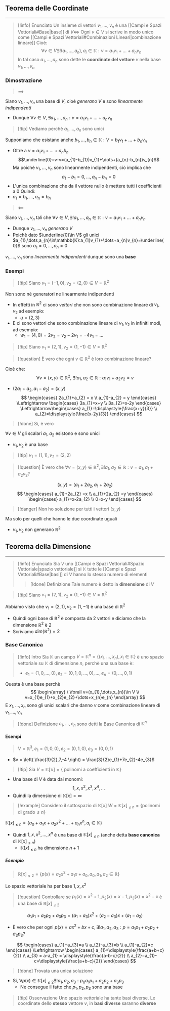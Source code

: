 ## Teorema delle Coordinate
---
>[!info] Enunciato
>Un insieme di vettori $v_{1},\dots,v_{n}$ è una [[Campi e Spazi Vettoriali#Base|base]] di $V\Leftrightarrow$ Ogni $v\in V$ si scrive in modo unico come [[Campi e Spazi Vettoriali#Combinazioni Lineari|combinazione lineare]]
>Cioè:
>$$\forall v\in V \exists!(a_{1},\dots,a_{n}),a_{i}\in \mathbb{K}:v=a_{1}v_{1}+\dots+a_{n}v_{n} $$
>In tal caso $a_{1},\dots,a_{n}$ sono dette le **coordinate del vettore** $v$ nella base $v_{1},\dots,v_{n}$

### Dimostrazione
> $\implies$

Siano $v_{1},\dots,v_{n}$ una base di $V$, cioè *generano* $V$ e sono *linearmente indipendenti*
- Dunque $\forall v\in V, \exists a_{1},\dots,a_{n}:v=a_{1}v_{1}+\dots+a_{n}v_{n}$

>[!tip] Vediamo perchè $a_{1},\dots,a_{n}$ sono unici

Supponiamo che esistano anche $b_{1},\dots,b_{n} \in \mathbb{K}:V=b_{1}v_{1}+\dots+b_{n}v_{n}$
- Oltre a $v=a_{1}v_{1}+\dots+a_{n}b_{n}$
$$\underline{0}=v-v=(a_{1}-b_{1})v_{1}+\dots+(a_{n}-b_{n})v_{n}$$
Ma poichè $v_{1},\dots,v_{n}$ sono linearmente indipendenti, ciò implica che 
$$a_{1}-b_{1}=0,\dots,a_{n}-b_{n}=0$$
- L'unica combinazione che da il vettore nullo è mettere tutti i coefficienti a $0$
Quindi:
- $a_{1}=b_{1},\dots,a_{n}=b_{n}$

>$\impliedby$

Siano $v_{1},\dots,v_{n}$ tali che $\forall v\in V,\exists! a_{1},\dots,a_{n}\in \mathbb{K}:v=a_{1}v_{1}+\dots+a_{n}v_{n}$
- Dunque $v_{1},\dots,v_{n}$ *generano* $V$ 
- Poichè dato $\underline{0}\in V$ gli unici  $a_{1},\dots,a_{n}\in\mathbb{K}:a_{1}v_{1}+\dots+a_{n}v_{n}=\underline{0}$ sono $a_{1}=0,\dots,a_{n}=0$

$v_{1},\dots,v_{n}$ sono *linearmente indipendenti* dunque sono una **base**

### Esempi
>[!tip] Siano $v_{1}=(-1,0),v_{2}=(2,0)\in V=\mathbb{R}^2$

Non sono nè generatori ne linearmente indipendenti
- In effetti in $\mathbb{R}^2$ ci sono *vettori* che non sono combinazione lineare di $v_{1},v_{2}$ ad esempio:
	- $u =(2,3)$
- E ci sono vettori che sono combinazione lineare di $v_{1},v_{2}$ in infiniti modi, ad esempio:
	- $w_{1}=(4,0)=2v_{2}=v_{2}-2v_{1}=-4v_{1}=\dots$

>[!tip] Siano $v_{1}=(2,1),v_{2}=(1,-1)\in V = \mathbb{R}^2$

>[!question] È vero che ogni $v\in\mathbb{R}^2$ è loro combinazione lineare?

Cioè che:
$$
\forall v=(x,y)\in\mathbb{R}^2,\ \exists !a_{1},a_{2}\in\mathbb{R}:a_{1}v_{1}+a_{2}v_{2}=v 
$$
- $(2a_{1}+a_{2},a_{1}-a_{2})=(x,y)$
$$
\begin{cases}
2a_{1}+a_{2} = x \\
a_{1}-a_{2} = y
\end{cases}
\Leftrightarrow
\begin{cases}
3a_{1}=x+y \\
3a_{2}=x-2y
\end{cases}
\Leftrightarrow\begin{cases}
a_{1}=\displaystyle{\frac{x+y}{3}} \\
a_{2}=\displaystyle{\frac{x-2y}{3}}
\end{cases}
$$
>[!done] Si, è vero

$\forall v\in V$ gli scalari $a_{1},a_{2}$ esistono e sono unici
- $v_{1},v_{2}$ è una base

>[!tip] $v_{1}=(1,1),v_{2}=(2,2)$

>[!question] È vero che $\forall v = (x,y)\in \mathbb{R}^2, \exists !a_{1},a_{2}\in\mathbb{R}:v=a_{1},a_{1}+a_{2}v_{2}$?

$$
(x,y)=(a_{1}+2a_{2},a_{1}+2a_{2})
$$
$$
\begin{cases}
a_{1}+2a_{2} =x \\
a_{1}+2a_{2} =y
\end{cases}
\begin{cases}
a_{1}=x-2a_{2} \\
0=x-y
\end{cases}
$$
>[!danger] Non ho soluzione per tutti i vettori $(x,y)$

Ma solo per quelli che hanno le due coordinate uguali
- $v_{1},v_{2}$ non generano $\mathbb{R}^2$


## Teorema della Dimensione
---
>[!info] Enunciato
>Sia $V$ uno [[Campi e Spazi Vettoriali#Spazio Vettoriale|spazio vettoriale]] si $\mathbb{K}$ tutte le [[Campi e Spazi Vettoriali#Base|basi]] di $V$ hanno lo stesso numero di elementi
>>[!done] Definizione
>>Tale numero è detto la **dimensione** di $V$

>[!tip] Siano $v_{1}=(2,1),v_{2}=(1,-1)\in V = \mathbb{R}^2$

Abbiamo visto che $v_{1}=(2,1),v_{2}=(1,-1)$ è una base di $\mathbb{R}^2$
- Quindi ogni base di $\mathbb{R}^2$ è composta da 2 vettori e diciamo che la dimensione $\mathbb{R}^2$ è $2$
- Scriviamo $dim(\mathbb{R}^2)=2$

### Base Canonica
>[!info] Intro
>Sia $\mathbb{K}$ un campo
>$V=\mathbb{K}^n=\{ (x_{1},\dots,x_{n}),x_{i}\in \mathbb{K} \}$ è uno spazio vettoriale su $\mathbb{K}$ di dimensione $n$, perchè una sua base è:
>- $e_{1}=(1,0,\dots,0),e_{2}=(0,1,0,\dots,0),\dots,e_{n}=(0,\dots,0,1)$

Questa è una base perchè
$$
\begin{array}
\ \forall v=(x_{1},\dots,x_{n})\in V \\
v=x_{1}e_{1}+x_{2}e_{2}+\dots+x_{n}e_{n}
\end{array}
$$
E $x_{1},\dots,x_{n}$ sono gli unici scalari che danno $v$ come combinazione lineare di $v_{1},\dots,v_{n}$

>[!done] Definizione
>$e_{1},\dots,e_{n}$ sono detti la Base Canonica di $\mathbb{K}^n$

#### Esempi
> $V=\mathbb{R}^3, e_{1}=(1,0,0),e_{2}=(0,1,0),e_{3}=(0,0,1)$

- $v = \left( \frac{3}{2},7,-4 \right) = \frac{3}{2}e_{1}+7e_{2}-4e_{3}$

>[!tip] Sia $V=\mathbb{K[x]}=\{ \text{ polinomi a coefficienti in }\mathbb{K} \}$

- Una base di $V$ è data dai monomi:
$$
1,x,x^2,x^3,x^4,\dots
$$
- Quindi la dimensione di $\mathbb{K}[x]=\infty$

>[!example] Considero il sottospazio di $\mathbb{K}[x]$
>$W=\mathbb{K}[x]_{\leq n}=\{ \text{polinomi di grado} \leq n \}$

$\mathbb{K}[x]_{\leq n}= \{ a_{0}+a_{1}x+a_{2}x^2+\dots+a_{n}x^n,a_{i}\in \mathbb{K} \}$

- Quindi $1,x,x^2,\dots,x^n$ è una base di $\mathbb{K}[x]_{\leq n}$ (anche detta **base canonica** di $\mathbb{K}[x]_{\leq n}$)
	- $\mathbb{K}[x]_{\leq n}$ ha dimensione $n+1$

##### Esempio
>$\mathbb{R}[x]_{\leq 2}=\{ p(x)=a_{2}x^2+a_{1}x+a_{0}, a_{0},a_{1},a_{2} \in \mathbb{R} \}$

Lo spazio vettoriale ha per base $1,x,x^2$

>[!question] Controllare se $p_{1}(x)=x^2+1,p_{2}(x)=x-1,p_{3}(x)=x^2-x$ è una base di $\mathbb{R}[x]_{\leq 2}$

$$
a_{1}p_{1}+a_{2}p_{2}+a_{3}p_{3} = (a_{1}+a_{3})x^2+(a_{2}-a_{3})x+(a_{1}-a_{2})
$$
- È vero che per ogni $p(x)=ax^2+bx+c, \exists!a_{1},a_{2},a_{3}:p=a_{1}p_{1}+a_{2}p_{2}+a_{3}p_{3}$?

$$
\begin{cases}
a_{1}+a_{3}=a \\
a_{2}-a_{3}=b \\
a_{1}-a_{2}=c
\end{cases}
\Leftrightarrow
\begin{cases}
a_{1}=\displaystyle{\frac{a+b+c}{2}} \\
a_{3} = a-a_{1} = \displaystyle{\frac{a-b-c}{2}} \\
a_{2}=a_{1}-c=\displaystyle{\frac{a+b-c}{2}}
\end{cases}
$$
>[!done] Trovata una unica soluzione

- Si, $\forall p(x)\in\mathbb{K}[x]_{\leq 2} \exists! a_{1},a_{2},a_{3} :p_{0}a_{1}p_{1}+a_{2}p_{2}+a_{3}p_{3}$
	- Ne consegue il fatto che $p_{1},p_{2},p_{3}$ sono una base


>[!tip] Osservazione
>Uno spazio vettoriale ha tante basi diverse.
>Le coordinate dello **stesso** vettore $v$, in **basi diverse** saranno **diverse**
